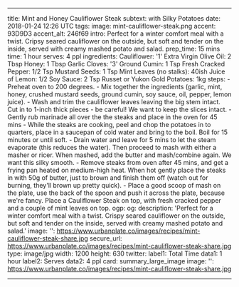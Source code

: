 ---

title: Mint and Honey Cauliflower Steak
subtext: with Silky Potatoes
date: 2018-01-24 12:26 UTC
tags:
image: mint-cauliflower-steak.png
accent: 93D9D3
accent_alt: 246f69
intro: Perfect for a winter comfort meal with a twist. Cripsy seared cauliflower on the outside, but soft and tender on the inside, served with creamy mashed potato and salad.
prep_time: 15 mins
time: 1 hour
serves: 4 ppl
ingredients:
    Cauliflower: '1'
    Extra Virgin Olive Oil: 2 Tbsp
    Honey: 1 Tbsp
    Garlic Cloves: '3'
    Ground Cumin: 1 Tsp
    Fresh Cracked Pepper: 1/2 Tsp
    Mustard Seeds: 1 Tsp
    Mint Leaves (no stalks): 40ish
    Juice of Lemon: 1/2
    Soy Sauce: 2 Tsp
    Russet or Yukon Gold Potatoes: 1kg
steps:
    - Preheat oven to 200 degrees.
    - Mix together the ingredients (garlic, mint, honey, crushed mustard seeds, ground cumin, soy sauce, oil, pepper, lemon juice).
    - Wash and trim the cauliflower leaves leaving the big stem intact. Cut in to 1-inch thick pieces - be careful! We want to keep the slices intact.
    - Gently rub marinade all over the the steaks and place in the oven for 45 mins
    - While the steaks are cooking, peel and chop the potatoes in to quarters, place in a saucepan of cold water and bring to the boil. Boil for 15 minutes or until soft.
    - Drain water and leave for 5 mins to let the steam evaporate (this reduces the water). Then proceed to mash with either a masher or ricer. When mashed, add the butter and mash/combine again. We want this silky smooth.
    - Remove steaks from oven after 45 mins, and get a frying pan heated on medium-high heat. When hot gently place the steaks in with 50g of butter, just to brown and finish them off (watch out for burning, they'll brown up pretty quick).
    - Place a good scoop of mash on the plate, use the back of the spoon and push it across the plate, because we're fancy. Place a Cauliflower Steak on top, with fresh cracked pepper and a couple of mint leaves on top.
ogp:
    og:
        description: 'Perfect for a winter comfort meal with a twist. Crispy seared cauliflower on the outside, but soft and tender on the inside, served with creamy mashed potato and salad.'
        image:
            '': https://www.urbanplate.co/images/recipes/mint-cauliflower-steak-share.jpg
            secure_url: https://www.urbanplate.co/images/recipes/mint-cauliflower-steak-share.jpg
            type: image/jpg
            width: 1200
            height: 630
    twitter:
        label1: Total Time
        data1: 1 hour
        label2: Serves
        data2: 4 ppl
        card: summary_large_image
        image:
            '': https://www.urbanplate.co/images/recipes/mint-cauliflower-steak-share.jpg

---